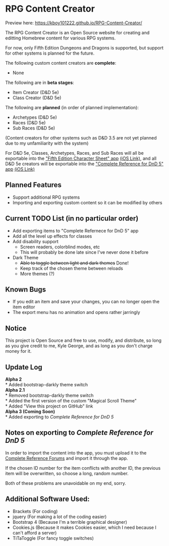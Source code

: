# RPG Content Creator

Preview here: https://kboy101222.github.io/RPG-Content-Creator/

The RPG Content Creator is an Open Source website for creating and editting Homebrew content for various RPG systems.

For now, only Fifth Edition Dungeons and Dragons is supported, but support for other systems is planned for the future.

The following custom content creators are **complete**:

* None

The following are in **beta stages**:

* Item Creator (D&D 5e)
* Class Creator (D&D 5e)

The following are **planned** (in order of planned implementation):

* Archetypes (D&D 5e)
* Races (D&D 5e)
* Sub Races (D&D 5e)

(Content creators for other systems such as D&D 3.5 are not yet planned due to my unfamiliarity with the system)

For D&D 5e, Classes, Archetypes, Races, and Sub Races will all be exportable into the ["Fifth Edition Character Sheet" app](https://play.google.com/store/apps/details?id=com.wgkammerer.testgui.basiccharactersheet.app) [(iOS Link)](https://itunes.apple.com/us/app/fifth-edition-character-sheet/id967650851?mt=8), and all D&D 5e creators will be exportable into the ["Complete Reference for DnD 5" app](https://play.google.com/store/apps/details?id=com.vansteinengroentjes.apps.ddfive) [(iOS Link)](https://itunes.apple.com/us/app/complete-reference-for-d-d-5/id1225927257?mt=8)

## Planned Features

* Support additional RPG systems
* Importing and exporting custom content so it can be modified by others

## Current TODO List (in no particular order)

* Add exporting items to "Complete Refernece for DnD 5" app
* Add all the level up effects for classes
* Add disability support
    * Screen readers, colorblind modes, etc
    * This will probably be done late since I've never done it before
* Dark Theme
    * ~~Able to toggle between light and dark themes~~ Done!
    * Keep track of the chosen theme between reloads
    * More themes (?)
    
## Known Bugs

* If you edit an item and save your changes, you can no longer open the item editor
* The export menu has no animation and opens rather jarringly

## Notice

This project is Open Source and free to use, modify, and distribute, so long as you give credit to me, Kyle George, and as long as you don't charge money for it.

## Update Log

**Alpha 2**  
    * Added bootstrap-darkly theme switch  
**Alpha 2.1**  
    * Removed bootstrap-darkly theme switch  
    * Added the first version of the custom "Magical Scroll Theme"  
    * Added "View this project on GitHub" link  
**Alpha 3 (Coming Soon)**  
    * Added exporting to *Complete Reference for DnD 5*  
    
## Notes on exporting to *Complete Reference for DnD 5*

In order to import the content into the app, you must upload it to the [Complete Reference Forums](https://complete-reference.com) and import it through the app.

If the chosen ID number for the item conflicts with another ID, the previous item will be overwritten, so choose a long, random number.

Both of these problems are unavoidable on my end, sorry.

## Additional Software Used:

* Brackets (For coding)
* jquery (For making a lot of the coding easier)
* Bootstrap 4 (Because I'm a terrible graphical designer)
* Cookies.js (Because it makes Cookies easier, which I need because I can't afford a server)
* TiTaToggle (For fancy toggle switches)